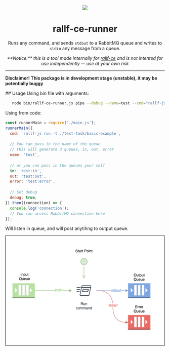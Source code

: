 
<!-- Docs links -->
<p align="center">
  <a href="http://rallf.com">
    <img src="https://avatars2.githubusercontent.com/u/24513128?s=200&v=4" height="100">
  </a>
</p>
<h1 align="center">rallf-ce-runner</h1>

<div align="center">
  <p>
    Runs any command, and sends <code>stdout</code> to a RabbitMQ queue and writes to <code>stdin</code> any message from a queue.
  </p>
  <i>**Notice:** this is a tool made internally for <a href="">rallf-ce</a> and is not intented for use independently -- use at your own risk</i>
</div>

****

**Disclaimer! This package is in development stage (unstable), it may be potentially buggy**


## Usage
Using bin file with arguments:
```sh
   node bin/rallf-ce-runner.js pipe --debug --name=test --cmd="rallf-js run -t ./test-task/basic-example"
```

Using from code:
```js
const runnerMain = require('./main.js');
runnerMain({
  cmd: `rallf-js run -t ./test-task/basic-example`,

  // You can pass in the name of the queue
  // this will generate 3 queues, in, out, error
  name: 'test',

  // or you can pass in the queues your self
  in: 'test:in',
  out: 'test:out',
  error: 'test:error',

  // Set debug
  debug: true,
}).then((connection) => {
  console.log('connection');
  // You can access RabbitMQ connection here
});
```


Will listen in queue, and will post anytihng to output queue.

![](./rallf-ce-runner.png)
